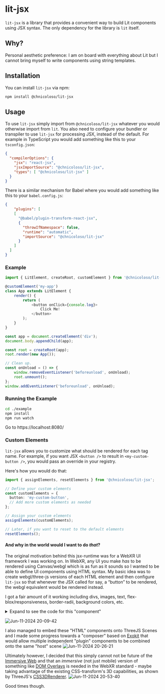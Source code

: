 # lit-jsx

`lit-jsx` is a library that provides a convenient way to build Lit components using JSX syntax. The only dependency for the library is `lit` itself.

## Why?
Personal aesthetic preference: I am on board with everything about Lit but I cannot bring myself to write components using string templates.

## Installation
You can install `lit-jsx` via npm:

```bash
npm install @chnicoloso/lit-jsx
```

## Usage
To use `lit-jsx` simply import from `@chnicoloso/lit-jsx` whatever you would otherwise import from `lit`. You also need to configure your bundler or transpiler to use `lit-jsx` for processing JSX, instead of the default. For example in TypeScript you would add something like this to your `tsconfig.json`:

```json
{
  "compilerOptions": {
    "jsx": "react-jsx",
    "jsxImportSource": "@chnicoloso/lit-jsx",
    "types": [ "@chnicoloso/lit-jsx" ]
  }
}
```
There is a similar mechanism for Babel where you would add something like this to your `babel.config.js`:
```json
{
    "plugins": [
    [
      "@babel/plugin-transform-react-jsx",
      {
        "throwIfNamespace": false,
        "runtime": "automatic",
        "importSource": "@chnicoloso/lit-jsx"
      }
    ]
  ]
}
```

### Example
```typescript
import { LitElement, createRoot, customElement } from '@chnicoloso/lit-jsx';

@customElement('my-app')
class App extends LitElement {
    render() {
        return (
            <button onClick={console.log}>
                Click Me!
            </button>
        );
    }
}

const app = document.createElement('div');
document.body.appendChild(app);

const root = createRoot(app);
root.render(new App());

// Clean up.
const onUnload = () => {
    window.removeEventListener('beforeunload', onUnload);
    root.unmount();
};
window.addEventListener('beforeunload', onUnload);
```

### Running the Example
```bash
cd ./example
npm install
npm run watch
```
Go to https://localhost:8080/

### Custom Elements

`lit-jsx` allows you to customize what should be rendered for each tag name. For example, if you want JSX `<button />` to result in `<my-custom-button />`, you would pass an override in your registry.

Here's how you would do that:

```typescript
import { assignElements, resetElements } from '@chnicoloso/lit-jsx';

// Define your custom elements
const customElements = {
  button: 'my-custom-button',
  // Add more custom elements as needed
};

// Assign your custom elements
assignElements(customElements);

// Later, if you want to reset to the default elements
resetElements();
```
#### And why in the world would I want to do _that_?

The original motivation behind this jsx-runtime was for a WebXR UI framework I was working on. In WebXR, any UI you make _has_ to be rendered using Canvas/webgl which is as fun as it sounds so I wanted to be able to define UI components using HTML syntax. My basic idea was to create webgl/three-js versions of each HTML element and then configure `lit-jsx` so that whenever the JSX called for say, a “button” to be rendered, the webgl equivalent would be rendered instead.

I got a fair amount of it working including divs, images, text, flex-blox/responsiveness, border-radii, background colors, etc.
<details>
<summary>Expand to see the code for this "component"</summary>

```typescript
/** @jsxImportSource src/lit-jsx */

import classNames from 'classnames';
import { createRoot, state, customElement, css } from 'src/canvas-elements';
import * as CanvasElements from 'src/canvas-elements';

@customElement('my-scroller')
class HorizontalScroller extends CanvasElements.Component {

    static styles = css`
        .horizontal-scroller {
            flex-direction: row;
            width: 1px;
            height: 1px;
            align-items: center;
            justify-content: flex-start;
            border-radius: 0.02px;
            overflow: scroll;
        }

        .box {
            width: 0.3px;
            height: 0.3px;
            border-width: 0.04px;
            border-radius: 0.02px;
        }

        .yellow { background-color: yellow; }
        .green { background-color: green; }
        .purple { background-color: purple; }
        .red { background-color: darkred; }
        .cyan { background-color: cyan; }
        .blue { background-color: blue; }
        .orange { background-color: orange; }
    `;

    render() {
        return (
            <div className="horizontal-scroller cyan">
                <div className="box purple" />
                <div className="box green" />
                <div className="box blue" />
                <div className="box orange" />
                <div className="box cyan" />
                <div className="box red" />
                <div className="box green" />
                <div className="box purple" />
                <div className="box blue" />
                <div className="box red" />
            </div>
        );
    }
}

@customElement('my-app')
export default class App extends CanvasElements.Component {

    static styles = css`
        * {
            border-radius: 0.02px;
        }

        .root-container {
            width: 100%;
            height: 100%;
            overflow: auto;
            flex-direction: row;
            align-items: center;
            justify-content: space-between;
        }

        .padded-space-between-container {
            flex-direction: row;
            width: 1px;
            height: 1px;
            flex-wrap: wrap;
            align-items: center;
            justify-content: space-between;
            padding: 0.2px;
            border-radius: 0.02px;
            background-opacity: 0.5;
        }

        .vertical-scroller {
            flex-direction: column;
            width: 1px;
            height: 1px;
            align-items: center;
            justify-content: flex-start;
            border-width: 0.04px;
            border-radius: 0.02px;
            overflow: scroll;
            padding: 0.05px;
        }

        .text-container {
            width: 1px;
            height: 1px;
            flex-direction: column;
            align-items: flex-start;
            justify-content: flex-start;
            border-width: 0.04px;
            border-radius: 0.02px;
            overflow: auto;
            font-size: 0.1px;
            color: white;
            overflow-wrap: break-word;
        }

        .small-box {
            width: 0.2px;
            height: 0.2px;
        }

        .medium-box {
            width: 1px;
            height: 1px;
            flex-direction: column;
            align-items: flex-start;
            justify-content: flex-start;
            border-width: 0.04px;
            border-radius: 0.02px;
        }

        .image {
            border-width: 0.04px;
            border-radius: 0.02px;
        }

        .yellow { background-color: yellow; }
        .green { background-color: green; }
        .purple { background-color: purple; }
        .red { background-color: darkred; }
        .cyan { background-color: cyan; }
        .blue { background-color: blue; }
        .orange { background-color: orange; }
    `;

    connectedCallback(): void {
        super.connectedCallback();
        window.addEventListener('click', this._updateWidth);
        window.addEventListener('keyup', this._updateText);
    }

    disconnectedCallback(): void {
        super.disconnectedCallback();
        window.removeEventListener('click', this._updateWidth);
        window.removeEventListener('keyup', this._updateText);
    }

    @state()
    width = 0.2;

    @state()
    text = '';

    _updateWidth = () => {
        this.width += 0.1;
    }

    _updateText = (keyEvent) => {
        this.text += keyEvent.key;
    }

    get verticalScroller() {
        const colors = [ 'purple', 'green', 'blue', 'orange', 'cyan', 'red', 'green', 'purple', 'blue', 'red' ];
        return (
            <div className="vertical-scroller orange">
                {colors.map(color => <div className={classNames('small-box', color)} />)}
            </div>
        );
    }

    render() {
        return (
            <div className="root-container blue">
                <div className="padded-space-between-container green">
                    <div className="small-box purple" />
                    <div className="small-box expandable purple" />
                </div>
                {this.verticalScroller}
                <img
                    width={2}
                    height={2}
                    className="image yellow"
                    src="https://upload.wikimedia.org/wikipedia/commons/3/3a/Cat03.jpg"
                />
                <img
                    width={1}
                    height={1}
                    className="image green"
                    src="https://upload.wikimedia.org/wikipedia/commons/4/47/PNG_transparency_demonstration_1.png"
                />
                <div className="text-container red">
                    1. ByeasfkndksnfmfdsamfksafksdByeasfkndksnfmfdsamfksaf
                    <div className="small-box purple" />
                    {`2. Type here: ${this.text}`}
                </div>
                <HorizontalScroller />
                <div className={classNames('medium-box', {
                    purple: this.width < 0.5,
                    yellow: this.width >= 0.5
                })}/>
            </div>
        );
    }
}

const root = createRoot(document.getElementById('view'));
root.render(new App());
```
</details>

![Jun-11-2024 20-09-42](https://github.com/chnicoloso/lit-jsx/assets/9637975/0e6f39a4-2a6d-48b4-8717-fd974f5feb71)


I also managed to embed these "HTML" components onto ThreeJS Scenes and I made some progress towards a "composer" based on [Exokit](https://github.com/exokitxr/exokit) that would allow multiple independent "plugin" components to be combined onto the same "host" scene
![Jun-11-2024 20-26-21](https://github.com/chnicoloso/lit-jsx/assets/9637975/dfea6932-7746-4db9-a00c-2a9e5cc2c417)

Ultimately however, I decided that this simply cannot not be future of the [Immersive Web](https://immersiveweb.dev/) and that an _immersive_ (not just mobile) version of something like [DOM Overlays](https://www.w3.org/TR/webxr-dom-overlays-1/) is needed in the WebXR standard - maybe taking advantage of the existing CSS-transform's 3D capabilities, as shown by ThreeJS's [CSS3DRenderer](https://threejs.org/docs/#examples/en/renderers/CSS3DRenderer).
![Jun-11-2024 20-53-40](https://github.com/chnicoloso/lit-jsx/assets/9637975/2f3a10d5-07cf-4993-876b-00c6d0e8609e)

Good times though.
